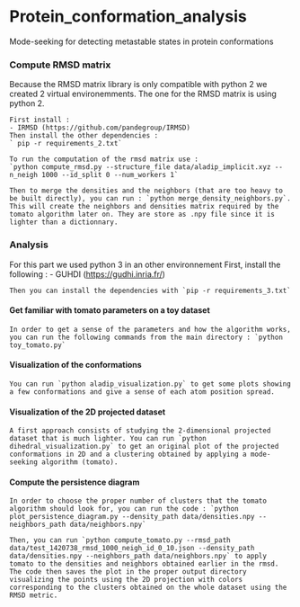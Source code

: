 # Protein_conformation_analysis
Mode-seeking for detecting metastable states in protein conformations

### Compute RMSD matrix 
Because the RMSD matrix library is only compatible with python 2 we created 2 virtual environemments. 
The one for the RMSD matrix is using python 2.
 
    First install :
    - IRMSD (https://github.com/pandegroup/IRMSD)
    Then install the other dependencies :
    ` pip -r requirements_2.txt`

    To run the computation of the rmsd matrix use :
    `python compute_rmsd.py --structure_file data/aladip_implicit.xyz --n_neigh 1000 --id_split 0 --num_workers 1`

    Then to merge the densities and the neighbors (that are too heavy to be built directly), you can run : `python merge_density_neighbors.py`. This will create the neighbors and densities matrix required by the tomato algorithm later on. They are store as .npy file since it is lighter than a dictionnary. 

### Analysis
For this part we used python 3 in an other environnement
    First, install the following :
    - GUHDI (https://gudhi.inria.fr/)
    
    Then you can install the dependencies with `pip -r requirements_3.txt`

#### Get familiar with tomato parameters on a toy dataset
    In order to get a sense of the parameters and how the algorithm works, you can run the following commands from the main directory : `python toy_tomato.py`

#### Visualization of the conformations
    You can run `python aladip_visualization.py` to get some plots showing a few conformations and give a sense of each atom position spread.

#### Visualization of the 2D projected dataset
    A first approach consists of studying the 2-dimensional projected dataset that is much lighter. You can run `python dihedral_visualization.py` to get an original plot of the projected conformations in 2D and a clustering obtained by applying a mode-seeking algorithm (tomato).

#### Compute the persistence diagram
    In order to choose the proper number of clusters that the tomato algorithm should look for, you can run the code : `python plot_persistence_diagram.py --density_path data/densities.npy --neighbors_path data/neighbors.npy`

    Then, you can run `python compute_tomato.py --rmsd_path data/test_1420738_rmsd_1000_neigh_id_0_10.json --density_path data/densities.npy --neighbors_path data/neighbors.npy` to apply tomato to the densities and neighbors obtained earlier in the rmsd. The code then saves the plot in the proper output directory visualizing the points using the 2D projection with colors corresponding to the clusters obtained on the whole dataset using the RMSD metric.
